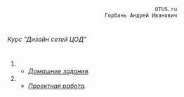                                                                                              
                                                   OTUS.ru
                                   Горбань Андрей Иванович
          
#


*Курс "Дизайн сетей ЦОД"*
#


1. - *[Домашние задания](HomeWork/).*
2. - *[Проектная работа](ProjectWork/).*